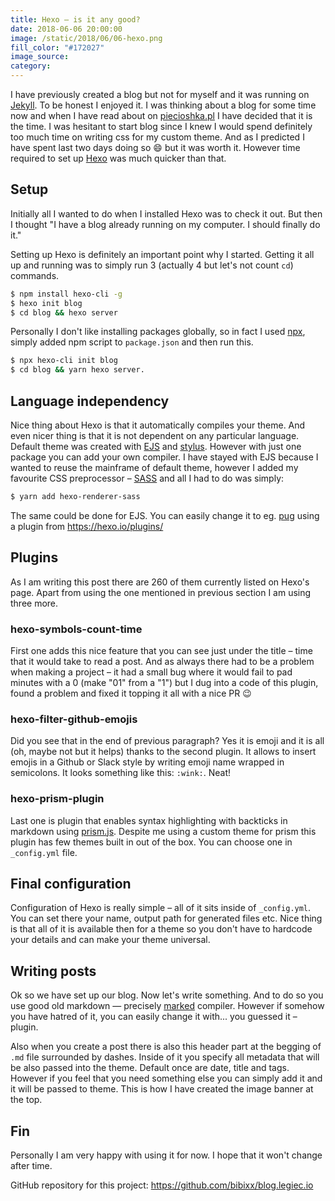 ```yaml
---
title: Hexo – is it any good?
date: 2018-06-06 20:00:00
image: /static/2018/06/06-hexo.png
fill_color: "#172027"
image_source: 
category:
---
```

I have previously created a blog but not for myself and it was running on [Jekyll](). To be honest I enjoyed it. I was thinking about a blog for some time now and when I have read about on [piecioshka.pl](https://piecioshka.pl/blog/2018/05/28/jak-zalozyc-bloga-korzystajac-z-hexo.html) I have decided that it is the time. I was hesitant to start blog since I knew I would spend definitely too much time on writing css for my custom theme. And as I predicted I have spent last two days doing so :smile: but it was worth it. However time required to set up [Hexo](https://hexo.io) was much quicker than that.
<!-- more -->

## Setup
Initially all I wanted to do when I installed Hexo was to check it out. But then I thought "I have a blog already running on my computer. I should finally do it."

Setting up Hexo is definitely an important point why I started. Getting it all up and running was to simply run 3 (actually 4 but let's not count `cd`) commands. 
```bash
$ npm install hexo-cli -g
$ hexo init blog
$ cd blog && hexo server
```

Personally I don't like installing packages globally, so in fact I used [npx](https://medium.com/@maybekatz/introducing-npx-an-npm-package-runner-55f7d4bd282b), simply added npm script to `package.json` and then run this.
```bash
$ npx hexo-cli init blog
$ cd blog && yarn hexo server.
```

## Language independency
Nice thing about Hexo is that it automatically compiles your theme. And even nicer thing is that it is not dependent on any particular language. Default theme was created with [EJS](http://www.embeddedjs.com/) and [stylus](http://stylus-lang.com/). However with just one package you can add your own compiler. I have stayed with EJS because I wanted to reuse the mainframe of default theme, however I added my favourite CSS preprocessor – [SASS](https://sass-lang.com/) and all I had to do was simply:
```bash
$ yarn add hexo-renderer-sass
```
The same could be done for EJS. You can easily change it to eg. [pug](https://pugjs.org) using a plugin from https://hexo.io/plugins/ 

## Plugins
As I am writing this post there are 260 of them currently listed on Hexo's page. Apart from using the one mentioned in previous section I am using three more.

### hexo-symbols-count-time
First one adds this nice feature that you can see just under the title – time that it would take to read a post. And as always there had to be a problem when making a project – it had a small bug where it would fail to pad minutes with a 0 (make "01" from a "1") but I dug into a code of this plugin, found a problem and fixed it topping it all with a nice PR :wink:

### hexo-filter-github-emojis
Did you see that in the end of previous paragraph? Yes it is emoji and it is all (oh, maybe not but it helps) thanks to the second plugin. It allows to insert emojis in a Github or Slack style by writing emoji name wrapped in semicolons. It looks something like this: `:​wink​:`. Neat!

### hexo-prism-plugin
Last one is plugin that enables syntax highlighting with backticks in markdown using [prism.js](https://prismjs.com/). Despite me using a custom theme for prism this plugin has few themes built in out of the box. You can choose one in `_config.yml` file.

## Final configuration
Configuration of Hexo is really simple – all of it sits inside of `_config.yml`. You can set there your name, output path for generated files etc. Nice thing is that all of it is available then for a theme so you don't have to hardcode your details and can make your theme universal.

## Writing posts
Ok so we have set up our blog. Now let's write something. And to do so you use good old markdown — precisely [marked](https://github.com/markedjs/marked) compiler. However if somehow you have hatred of it, you can easily change it with... you guessed it – plugin.

Also when you create a post there is also this header part at the begging of `.md` file surrounded by dashes. Inside of it you specify all metadata that will be also passed into the theme. Default once are date, title and tags. However if you feel that you need something else you can simply add it and it will be passed to theme. This is how I have created the image banner at the top.

## Fin
Personally I am very happy with using it for now. I hope that it won't change after time.

GitHub repository for this project: https://github.com/bibixx/blog.legiec.io